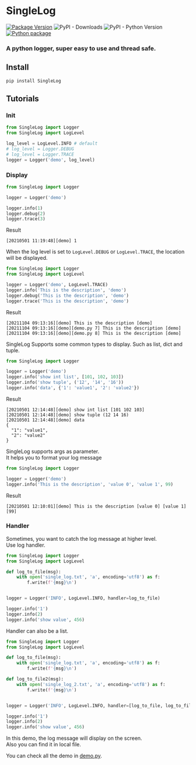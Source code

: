 # SingleLog
[![Package Version](https://img.shields.io/pypi/v/SingleLog.svg)](https://pypi.python.org/pypi/SingleLog)
![PyPI - Downloads](https://img.shields.io/pypi/dm/SingleLog)
![PyPI - Python Version](https://img.shields.io/pypi/pyversions/SingleLog)
[![Python package](https://github.com/PttCodingMan/SingleLog/actions/workflows/python-package.yml/badge.svg)](https://github.com/PttCodingMan/SingleLog/actions/workflows/python-package.yml)

### A python logger, super easy to use and thread safe.

## Install
```
pip install SingleLog
```

## Tutorials
### Init
```python
from SingleLog import Logger
from SingleLog import LogLevel

log_level = LogLevel.INFO # default
# log_level = Logger.DEBUG
# log_level = Logger.TRACE
logger = Logger('demo', log_level)
```
### Display
```python
from SingleLog import Logger

logger = Logger('demo')

logger.info(1)
logger.debug(2)
logger.trace(3)
```
Result
```Batchfile
[20210501 11:19:48][demo] 1
```

When the log level is set to ```LogLevel.DEBUG``` or ```LogLevel.TRACE```, the location will be displayed.

```python
from SingleLog import Logger
from SingleLog import LogLevel

logger = Logger('demo', LogLevel.TRACE)
logger.info('This is the description', 'demo')
logger.debug('This is the description', 'demo')
logger.trace('This is the description', 'demo')
```
Result
```Batchfile
[20211104 09:13:16][demo] This is the description [demo]
[20211104 09:13:16][demo][demo.py 7] This is the description [demo]
[20211104 09:13:16][demo][demo.py 8] This is the description [demo]
```

SingleLog Supports some common types to display. Such as list, dict and tuple.
```python
from SingleLog import Logger

logger = Logger('demo')
logger.info('show int list', [101, 102, 103])
logger.info('show tuple', ('12', '14', '16'))
logger.info('data', {'1': 'value1', '2': 'value2'})
```
Result
```Batchfile
[20210501 12:14:48][demo] show int list [101 102 103]
[20210501 12:14:48][demo] show tuple (12 14 16)
[20210501 12:14:48][demo] data 
{
  "1": "value1",
  "2": "value2"
}

```

SingleLog supports args as parameter.  
It helps you to format your log message
```python
from SingleLog import Logger

logger = Logger('demo')
logger.info('This is the description', 'value 0', 'value 1', 99)
```
Result
```Batchfile
[20210501 12:10:01][demo] This is the description [value 0] [value 1] [99]
```

### Handler
Sometimes, you want to catch the log message at higher level.  
Use log handler.
```python
from SingleLog import Logger
from SingleLog import LogLevel

def log_to_file(msg):
    with open('single_log.txt', 'a', encoding='utf8') as f:
        f.write(f'{msg}\n')


logger = Logger('INFO', LogLevel.INFO, handler=log_to_file)

logger.info('1')
logger.info(2)
logger.info('show value', 456)
```
Handler can also be a list.
```python
from SingleLog import Logger
from SingleLog import LogLevel

def log_to_file(msg):
    with open('single_log.txt', 'a', encoding='utf8') as f:
        f.write(f'{msg}\n')

def log_to_file2(msg):
    with open('single_log_2.txt', 'a', encoding='utf8') as f:
        f.write(f'{msg}\n')


logger = Logger('INFO', LogLevel.INFO, handler=[log_to_file, log_to_file2])

logger.info('1')
logger.info(2)
logger.info('show value', 456)
```
In this demo, the log message will display on the screen.  
Also you can find it in local file.

You can check all the demo in [demo.py](https://github.com/PttCodingMan/SingleLog/blob/master/demo.py).
